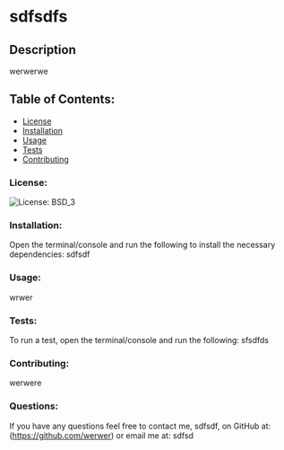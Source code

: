 
# sdfsdfs

## Description
werwerwe

## Table of Contents:
* [License](#license)
* [Installation](#installation)
* [Usage](#usage)
* [Tests](#tests)
* [Contributing](#contributing)

### License:
![License: BSD_3](https://img.shields.io/badge/License-BSD_3-lightblue.svg)

### Installation:
Open the terminal/console and run the following to install the necessary dependencies:
sdfsdf

### Usage:
wrwer

### Tests:
To run a test, open the terminal/console and run the following:
sfsdfds

### Contributing:
werwere

### Questions:
If you have any questions feel free to contact me, sdfsdf, on GitHub at: (https://github.com/werwer)
or email me at: sdfsd
